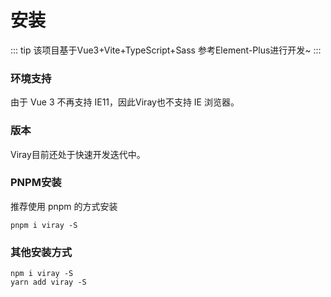 # 安装


::: tip
该项目基于Vue3+Vite+TypeScript+Sass 参考Element-Plus进行开发~
:::
### 环境支持
由于 Vue 3 不再支持 IE11，因此Viray也不支持 IE 浏览器。

### 版本
Viray目前还处于快速开发迭代中。

### PNPM安装
推荐使用 pnpm 的方式安装
```
pnpm i viray -S
```

### 其他安装方式
```
npm i viray -S
yarn add viray -S
```